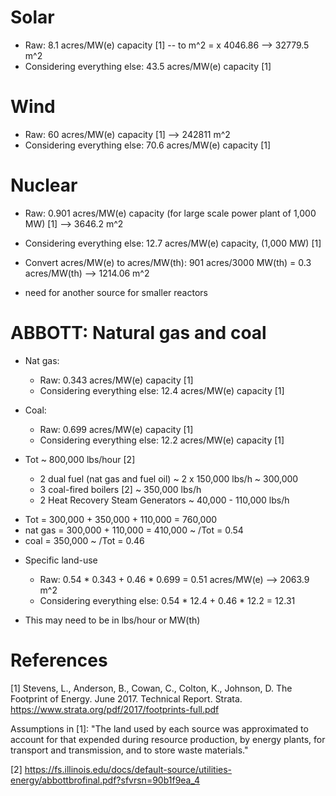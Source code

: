 # Solar

* Raw: 8.1 acres/MW(e) capacity [1] -- to m^2 = x 4046.86 --> 32779.5 m^2
* Considering everything else: 43.5 acres/MW(e) capacity [1]


# Wind

* Raw: 60 acres/MW(e) capacity [1] --> 242811 m^2
* Considering everything else: 70.6 acres/MW(e) capacity [1]


# Nuclear

* Raw: 0.901 acres/MW(e) capacity (for large scale power plant of 1,000 MW) [1] --> 3646.2 m^2
* Considering everything else: 12.7 acres/MW(e) capacity, (1,000 MW) [1]

* Convert acres/MW(e) to acres/MW(th): 901 acres/3000 MW(th) = 0.3 acres/MW(th) --> 1214.06 m^2

* need for another source for smaller reactors


# ABBOTT: Natural gas and coal

* Nat gas: 
	- Raw: 0.343 acres/MW(e) capacity [1]
	- Considering everything else: 12.4 acres/MW(e) capacity [1]
* Coal:
	- Raw: 0.699 acres/MW(e) capacity [1]
	- Considering everything else: 12.2 acres/MW(e) capacity [1]

* Tot ~ 800,000 lbs/hour [2]
	- 2 dual fuel (nat gas and fuel oil) ~ 2 x 150,000 lbs/h ~ 300,000
	- 3 coal-fired boilers [2] ~ 350,000 lbs/h
	- 2 Heat Recovery Steam Generators ~ 40,000 - 110,000 lbs/h

- Tot = 300,000 + 350,000 + 110,000 = 760,000
- nat gas = 300,000 + 110,000 = 410,000 ~ /Tot = 0.54
- coal = 350,000 ~ /Tot = 0.46

* Specific land-use
	- Raw: 0.54 * 0.343 + 0.46 * 0.699 = 0.51 acres/MW(e) --> 2063.9 m^2
	- Considering everything else: 0.54 * 12.4 + 0.46 * 12.2 = 12.31

* This may need to be in lbs/hour or MW(th)


# References

[1] Stevens, L., Anderson, B., Cowan, C., Colton, K., Johnson, D. The Footprint of Energy. June 2017. Technical Report. Strata. https://www.strata.org/pdf/2017/footprints-full.pdf

Assumptions in [1]:
"The land used by each source was approximated to account for that expended during resource production, by energy plants, for transport and transmission, and to store waste materials."

[2] https://fs.illinois.edu/docs/default-source/utilities-energy/abbottbrofinal.pdf?sfvrsn=90b1f9ea_4
